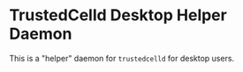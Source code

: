 # TrustedCelld Desktop Helper Daemon
This is a "helper" daemon for `trustedcelld` for desktop users.
